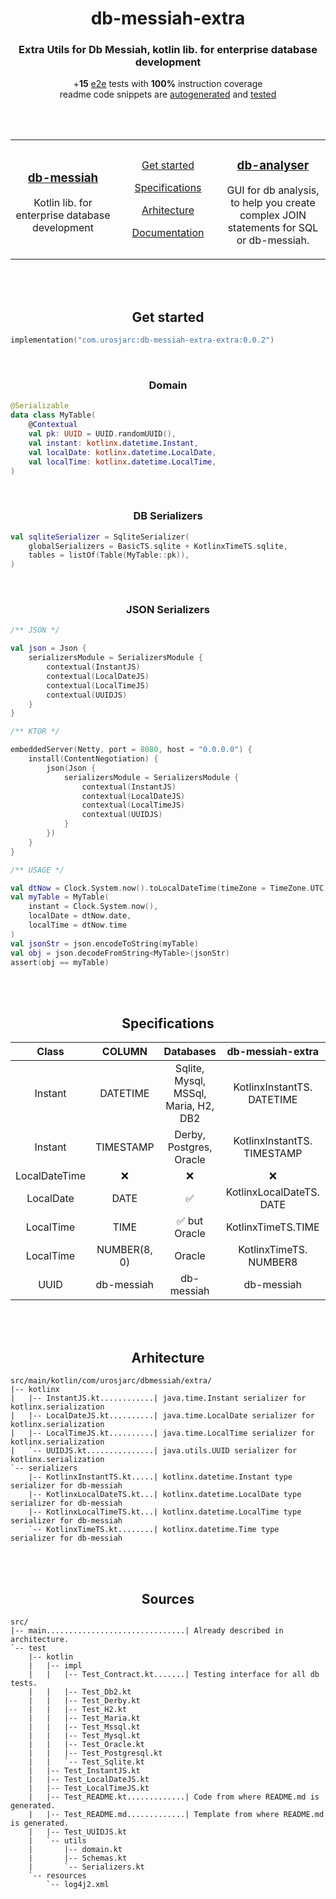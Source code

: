 <h1 align="center">db-messiah-extra</h1>
<h3 align="center">Extra Utils for Db Messiah, kotlin lib. for enterprise database development</h3>
<p align="center">
    +<b>15</b> <a href="https://github.com/urosjarc/db-messiah-extra/blob/master/src/test">e2e</a> tests with <b>100%</b> instruction coverage<br>
    readme code snippets are
    <a href="https://github.com/urosjarc/db-messiah-extra/blob/master/src/test/kotlin/Test_README.md">autogenerated</a>
    and
    <a href="https://github.com/urosjarc/db-messiah-extra/blob/master/src/test/kotlin/Test_README.kt">tested</a>
</p>
<br>
<br>
<table width="100%" border="0">
    <tr>
        <td width="33%">
            <h3 align="center"><a href="https://github.com/urosjarc/db-messiah">db-messiah</a></h3>
            <p align="center">Kotlin lib. for enterprise database development</p>
        </td>
        <td width="33%" align="center">
                <p><a href="#get-started">Get started</a></p>
                <p><a href="#specifications">Specifications</a></p>
                <p><a href="#arhitecture">Arhitecture</a></p>
                <p><a href="https://urosjarc.github.io/db-messiah-extra/">Documentation</a></p>
        </td>
        <td width="33%">
            <h3 align="center"><a href="https://github.com/urosjarc/db-analyser">db-analyser</a></h3>
            <p align="center">GUI for db analysis, to help you create complex JOIN statements for SQL or db-messiah.
        </td>
    </tr>
</table>
<br>
<br>

<h2 align="center">Get started</h2>

```kotlin
implementation("com.urosjarc:db-messiah-extra-extra:0.0.2")
```

<br><h3 align="center">Domain</h3>

```kotlin
@Serializable
data class MyTable(
    @Contextual
    val pk: UUID = UUID.randomUUID(),
    val instant: kotlinx.datetime.Instant,
    val localDate: kotlinx.datetime.LocalDate,
    val localTime: kotlinx.datetime.LocalTime,
)

```

<br><h3 align="center">DB Serializers</h3>

```kotlin
val sqliteSerializer = SqliteSerializer(
    globalSerializers = BasicTS.sqlite + KotlinxTimeTS.sqlite,
    tables = listOf(Table(MyTable::pk)),
)
```

<br><h3 align="center">JSON Serializers</h3>

```kotlin
/** JSON */

val json = Json {
    serializersModule = SerializersModule {
        contextual(InstantJS)
        contextual(LocalDateJS)
        contextual(LocalTimeJS)
        contextual(UUIDJS)
    }
}

/** KTOR */

embeddedServer(Netty, port = 8080, host = "0.0.0.0") {
    install(ContentNegotiation) {
        json(Json {
            serializersModule = SerializersModule {
                contextual(InstantJS)
                contextual(LocalDateJS)
                contextual(LocalTimeJS)
                contextual(UUIDJS)
            }
        })
    }
}

/** USAGE */

val dtNow = Clock.System.now().toLocalDateTime(timeZone = TimeZone.UTC)
val myTable = MyTable(
    instant = Clock.System.now(),
    localDate = dtNow.date,
    localTime = dtNow.time
)
val jsonStr = json.encodeToString(myTable)
val obj = json.decodeFromString<MyTable>(jsonStr)
assert(obj == myTable)
```

<br><br><h2 align="center">Specifications</h3>

|     Class     |    COLUMN    |              Databases               |      db-messiah-extra       |    JSON     |
|:-------------:|:------------:|:------------------------------------:|:---------------------------:|:-----------:|
|    Instant    |   DATETIME   | Sqlite, Mysql, MSSql, Maria, H2, DB2 | KotlinxInstantTS. DATETIME  |  InstantJS  |
|    Instant    |  TIMESTAMP   |       Derby, Postgres, Oracle        | KotlinxInstantTS. TIMESTAMP |  InstantJS  |
| LocalDateTime |     :x:      |                 :x:                  |             :x:             |     :x:     |
|   LocalDate   |     DATE     |          :white_check_mark:          |  KotlinxLocalDateTS. DATE   | LocalDateJS |
|   LocalTime   |     TIME     |    :white_check_mark: but Oracle     |     KotlinxTimeTS.TIME      | LocalDateJS |
|   LocalTime   | NUMBER(8, 0) |                Oracle                |   KotlinxTimeTS. NUMBER8    | LocalTimeJS |
|     UUID      |  db-messiah  |              db-messiah              |         db-messiah          |   UUIDJS    |

<br><br><h2 align="center">Arhitecture</h3>

```text
src/main/kotlin/com/urosjarc/dbmessiah/extra/
|-- kotlinx
|   |-- InstantJS.kt............| java.time.Instant serializer for kotlinx.serialization
|   |-- LocalDateJS.kt..........| java.time.LocalDate serializer for kotlinx.serialization
|   |-- LocalTimeJS.kt..........| java.time.LocalTime serializer for kotlinx.serialization
|   `-- UUIDJS.kt...............| java.utils.UUID serializer for kotlinx.serialization
`-- serializers
    |-- KotlinxInstantTS.kt.....| kotlinx.datetime.Instant type serializer for db-messiah
    |-- KotlinxLocalDateTS.kt...| kotlinx.datetime.LocalDate type serializer for db-messiah
    |-- KotlinxLocalTimeTS.kt...| kotlinx.datetime.LocalTime type serializer for db-messiah
    `-- KotlinxTimeTS.kt........| kotlinx.datetime.Time type serializer for db-messiah
```

<br><br><h2 align="center">Sources</h2>

```text
src/
|-- main...............................| Already described in architecture.
`-- test
    |-- kotlin
    |   |-- impl
    |   |   |-- Test_Contract.kt.......| Testing interface for all db tests.
    |   |   |-- Test_Db2.kt
    |   |   |-- Test_Derby.kt
    |   |   |-- Test_H2.kt
    |   |   |-- Test_Maria.kt
    |   |   |-- Test_Mssql.kt
    |   |   |-- Test_Mysql.kt
    |   |   |-- Test_Oracle.kt
    |   |   |-- Test_Postgresql.kt
    |   |   `-- Test_Sqlite.kt
    |   |-- Test_InstantJS.kt
    |   |-- Test_LocalDateJS.kt
    |   |-- Test_LocalTimeJS.kt
    |   |-- Test_README.kt.............| Code from where README.md is generated.
    |   |-- Test_README.md.............| Template from where README.md is generated.
    |   |-- Test_UUIDJS.kt
    |   `-- utils
    |       |-- domain.kt
    |       |-- Schemas.kt
    |       `-- Serializers.kt
    `-- resources
        `-- log4j2.xml
```

